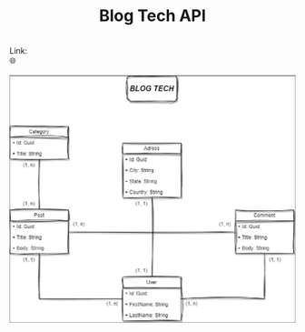 <h1 align="center">
    Blog Tech API
</h1>

<br>
Link:<br>
🌐

<br>
<br>
<img alt="prototipação do banco de dados" src="https://github.com/romulodeoliveira/BlogAPIDotnet6/blob/main/img/image01.png">